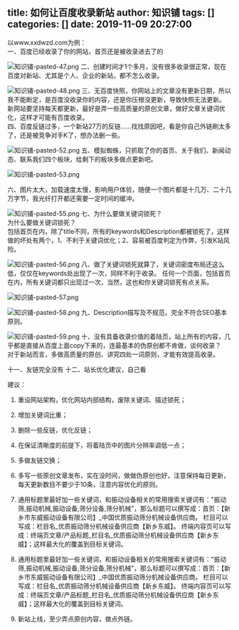 title: 如何让百度收录新站
author: 知识铺
tags: []
categories: []
date: 2019-11-09 20:27:00
---
以www.xxdwzd.com为例：   
一、百度已经收录了你的网站，首页还是被收录进去了的

![知识铺-pasted-47.png](https:\/\/blog.zshipu.com/note/images/pasted-47.png)
二、创建时间才1个多月，没有很多收录很正常，现在百度对新站、尤其是个人、企业的新站，都不怎么收录。

![知识铺-pasted-48.png](https:\/\/blog.zshipu.com/note/images/pasted-48.png)
三、无百度快照，你网站上的文章没有更新日期，所以我不能断定，是百度没收录你的内容，还是你压根没更新，导致快照无法更新。
新网站要坚持每天都更新，最好是弄一些高质量的原创文章，做好文章关键词优化，这样才可能有百度收录。    
四、百度反链过多，一个新站27万的反链……找找原因吧，看是你自己外链刷太多了，还是被竞争对手K了，想办法删一些。

![知识铺-pasted-52.png](https:\/\/blog.zshipu.com/note/images/pasted-52.png)
五、模拟蜘蛛，只抓取了你的首页、关于我们、新闻动态、联系我们四个板块，给剩下的板块多做点更新吧。

![知识铺-pasted-53.png](https:\/\/blog.zshipu.com/note/images/pasted-53.png)

六、图片太大，加载速度太慢，影响用户体验，随便一个图片都是十几万、二十几万字节，我光纤打开都还需要一定时间的缓冲。

![知识铺-pasted-55.png](https:\/\/blog.zshipu.com/note/images/pasted-55.png)
七、为什么要做关键词锁死？     
为什么要做关键词锁死？   
包括首页在内，除了title不同，所有的keywords和Description都被锁死了，这样做的坏处有两个，1、不利于关键词优化；2、容易被百度判定为作弊，引发K站风险。

![知识铺-pasted-56.png](https:\/\/blog.zshipu.com/note/images/pasted-56.png)
八、做了关键词锁死就算了，关键词密度布局还这么低，仅仅在keywords处出现了一次，同样不利于收录。
任何一个页面，包括首页在内，所有关键词都只出现过一次，当然，这也和你关键词锁死有点关系。

![知识铺-pasted-57.png](https:\/\/blog.zshipu.com/note/images/pasted-57.png)

![知识铺-pasted-58.png](https:\/\/blog.zshipu.com/note/images/pasted-58.png)
九、Description描写及不规范，完全不符合SEO基本原则。

![知识铺-pasted-59.png](https:\/\/blog.zshipu.com/note/images/pasted-59.png)
十、没有具备收录价值的着陆页，站上所有的内容，几乎都是直接从百度上面copy下来的，连最基本的伪原创都不肯做，谈何收录？   
对于新站而言，多做高质量的原创、讲究四处一词原则，才能有效提高收录。

十一、友链完全没有
十二、站长优化建议，自己看

建议：   
1. 重设网站架构，优化网站内部结构，废除关键词、描述锁死；
2. 增加关键词比重；
3. 删除一些反链，优化反链；
4. 在保证清晰度的前提下，将着陆页中的图片分辨率调低一点；
5. 多做友链交换；
6. 多写一些原创文章发布，实在没时间，做做伪原创也好，注意保持每日更新，每天更新数目不要少于10条，注意内容优化的原则。
7. 通用标题里最好加一些关键词，和振动设备相关的常用搜索关键词有："振动筛,振动机械,振动设备,筛分设备,筛分机械"，那么标题可以撰写成：首页：【新乡市东威振动设备有限公司】_中国优质振动筛分机械设备供应商。 栏目可以写成：栏目名_优质振动筛分机械设备供应商【新乡东威】。 终端内容页可以写成：终端页文章/产品标题_栏目名_优质振动筛分机械设备供应商【新乡东威】；这样最大化的覆盖到目标关键词。

8. 通用标题里最好加一些关键词，和振动设备相关的常用搜索关键词有："振动筛,振动机械,振动设备,筛分设备,筛分机械"，那么标题可以撰写成：首页：【新乡市东威振动设备有限公司】_中国优质振动筛分机械设备供应商。 栏目可以写成：栏目名_优质振动筛分机械设备供应商【新乡东威】。 终端内容页可以写成：终端页文章/产品标题_栏目名_优质振动筛分机械设备供应商【新乡东威】；这样最大化的覆盖到目标关键词。
9. 新站上线，至少弄点原创内容，做点外链。




